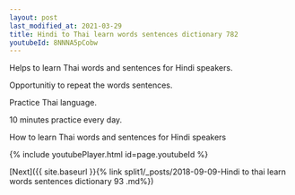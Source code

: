 ```yaml
---
layout: post
last_modified_at: 2021-03-29
title: Hindi to Thai learn words sentences dictionary 782 
youtubeId: 8NNNA5pCobw
---
```

 
 
Helps to learn Thai words and sentences for Hindi speakers.

Opportunitiy to repeat the words sentences. 

Practice Thai language. 
 
10 minutes practice every day. 
 
How to learn Thai words and sentences for Hindi speakers 
 
{% include youtubePlayer.html id=page.youtubeId %}
 
 
[Next]({{ site.baseurl }}{% link  split1/_posts/2018-09-09-Hindi to thai learn words sentences dictionary 93 .md%})
 
